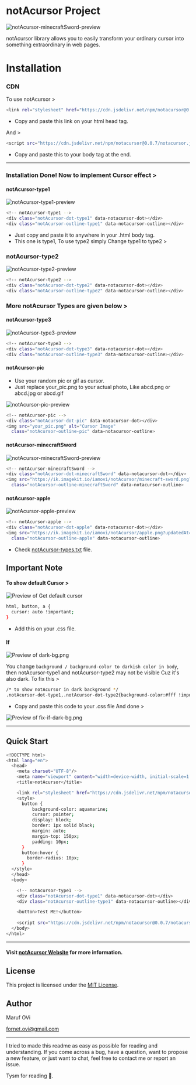 # notAcursor Project
![notAcursor-minecraftSword-preview](https://ik.imagekit.io/iamovi/notAcursor/preview/preview-notAcursor-minecraftSword.gif?updatedAt=1701086973677)

notAcursor library allows you to easily transform your ordinary cursor into something extraordinary in web pages. 

# Installation

### CDN
To use notAcursor >
```bash
<link rel="stylesheet" href="https://cdn.jsdelivr.net/npm/notacursor@0.0.7/notacursor.css">
```
- Copy and paste this link on your html head tag.

And >
```bash
<script src="https://cdn.jsdelivr.net/npm/notacursor@0.0.7/notacursor.js"></script>
```
- Copy and paste this to your body tag at the end.
---
### Installation Done! Now to implement Cursor effect >

#### notAcursor-type1
![notAcursor-type1-preview](https://ik.imagekit.io/iamovi/notAcursor/preview/preview-notAcursor-type1.gif?updatedAt=1701086917171)
```bash
<!-- notAcursor-type1 -->
<div class="notAcursor-dot-type1" data-notacursor-dot></div>
<div class="notAcursor-outline-type1" data-notacursor-outline></div>
```
- Just copy and paste it to anywhere in your .html body tag.
- This one is type1, To use type2 simply Change type1 to type2 >

### notAcursor-type2
![notAcursor-type2-preview](https://ik.imagekit.io/iamovi/notAcursor/preview/preview-notAcursor-type2.gif?updatedAt=1701086947522)
```bash
<!-- notAcursor-type2 -->
<div class="notAcursor-dot-type2" data-notacursor-dot></div>
<div class="notAcursor-outline-type2" data-notacursor-outline></div>
```
### More notAcursor Types are given below >

#### notAcursor-type3
![notAcursor-type3-preview](https://ik.imagekit.io/iamovi/notAcursor/preview/preview-notAcursor-type3.gif?updatedAt=1701086960652)
```bash
<!-- notAcursor-type3 -->
<div class="notAcursor-dot-type3" data-notacursor-dot></div>
<div class="notAcursor-outline-type3" data-notacursor-outline></div>
```
#### notAcursor-pic
- Use your random pic or gif as cursor.
- Just replace your_pic.png to your actual photo, Like abcd.png or abcd.jpg or abcd.gif

![notAcursor-pic-preview](https://ik.imagekit.io/iamovi/notAcursor/preview/preview-notAcursor-pic.gif?updatedAt=1701086988948)
```bash
<!-- notAcursor-pic -->
<div class="notAcursor-dot-pic" data-notacursor-dot></div>
<img src="your_pic.png" alt="Cursor Image" 
  class="notAcursor-outline-pic" data-notacursor-outline>
```
#### notAcursor-minecraftSword
![notAcursor-minecraftSword-preview](https://ik.imagekit.io/iamovi/notAcursor/preview/preview-notAcursor-minecraftSword.gif?updatedAt=1701086973677)
```bash
<!-- notAcursor-minecraftSword -->
<div class="notAcursor-dot-minecraftSword" data-notacursor-dot></div>
<img src="https://ik.imagekit.io/iamovi/notAcursor/minecraft-sword.png?updatedAt=1701079351519" alt="Cursor Image" 
  class="notAcursor-outline-minecraftSword" data-notacursor-outline>
```
#### notAcursor-apple
![notAcursor-apple-preview](https://ik.imagekit.io/iamovi/notAcursor/preview/preview-notAcursor-apple.gif?updatedAt=1701087010289)
```bash
<!-- notAcursor-apple -->
<div class="notAcursor-dot-apple" data-notacursor-dot></div>
<img src="https://ik.imagekit.io/iamovi/notAcursor/apple.png?updatedAt=1701079346488" alt="Cursor Image" 
  class="notAcursor-outline-apple" data-notacursor-outline>
```

- Check [notAcursor-types.txt](./notAcursor-types.txt) file.

## Important Note

#### To show default Cursor >
![Preview of Get default cursor](https://ik.imagekit.io/iamovi/notAcursor/preview/get-notAcursor-cursor.jpg?updatedAt=1701087485863)
```bash
html, button, a {
  cursor: auto !important;
}
```
- Add this on your .css file.

#### If
![Preview of dark-bg.png](https://ik.imagekit.io/iamovi/notAcursor/preview/dark-bg.png?updatedAt=1701089822278)

You change `background / background-color to darkish color in body`, then notAcursor-type1 and notAcursor-type2 may not be visible Cuz it's also dark. To fix this >
```bash
/* to show notAcursor in dark background */
.notAcursor-dot-type1,.notAcursor-dot-type2{background-color:#fff !important}.notAcursor-outline-type1{border:2px solid hsla(0,0%,100%,.5)}.notAcursor-outline-type2{border:3px solid hsla(0,0%,100%,.5) !important}
```
- Copy and paste this code to your .css file And done >

![Preview of fix-if-dark-bg.png](https://ik.imagekit.io/iamovi/notAcursor/preview/fix-if-dark-bg.png?updatedAt=1701089894029)

--- 

## Quick Start
```bash
<!DOCTYPE html>
<html lang="en">
  <head>
    <meta charset="UTF-8"/>
    <meta name="viewport" content="width=device-width, initial-scale=1.0"/>
    <title>notAcursor</title>

    <link rel="stylesheet" href="https://cdn.jsdelivr.net/npm/notacursor@0.0.7/notacursor.css">    
    <style>
      button {
          background-color: aquamarine;
          cursor: pointer;
          display: block;
          border: 1px solid black;
          margin: auto;
          margin-top: 150px;
          padding: 10px;
      }
      button:hover {
        border-radius: 10px;
      }
  </style>
  </head>
  <body>

    <!-- notAcursor-type1 -->
    <div class="notAcursor-dot-type1" data-notacursor-dot></div>
    <div class="notAcursor-outline-type1" data-notacursor-outline></div>      

    <button>Test ME!</button>
    
    <script src="https://cdn.jsdelivr.net/npm/notacursor@0.0.7/notacursor.js"></script>
  </body>
</html>
```

---

#### Visit [notAcursor Website](https://iamovi.github.io/notAcursor/) for more information.

## License

This project is licensed under the [MIT License](LICENSE).

## Author

Maruf OVi

fornet.ovi@gmail.com

---
I tried to made this readme as easy as possible for reading and understanding.
If you come across a bug, have a question, want to propose a new feature, or just want to chat, feel free to contact me or report an issue.

Tysm for reading 🌸.